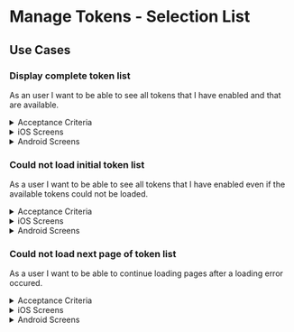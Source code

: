 # Manage Tokens - Selection List

## Use Cases

### Display complete token list
As an user I want to be able to see all tokens that I have enabled and that are available.
<details>
  <summary>Acceptance Criteria</summary>

  * The content (token list) should start loading automatically
  * All selected tokens should be displayed alphabetically in a separate section before all available tokens
  * All available tokens should be displayed after the selected tokens.
    * It should be possible to display an unlimited number of tokens in the list (paginated list)
    * The next page of tokens should be loaded automatically when scrolling close to the end of the list
    * It should be indicated that data is loading
  * For each token we display the details
    * Icon
    * Name
    * Symbol
    * Enabled or not
  * It should be possible to select or deselect a token
    * Selecting a token should add it to the section of selected tokens
    * Deselecting a token should remove  it from the section of selected tokens

</details>

<details>
  <summary>iOS Screens</summary>
  
  TDB
</details>

<details>
  <summary>Android Screens</summary>
  
  * Loaded list: https://zpl.io/aRqlmBe
  * Loading data: TBD
</details>

### Could not load initial token list
As a user I want to be able to see all tokens that I have enabled even if the available tokens could not be loaded.
<details>
  <summary>Acceptance Criteria</summary>
  
  * An non-blocking error should be displayed to the user that the data could not be loaded
  * It should be possible to retrigger the loading of the available tokens
  * All enabled tokens should still be displayed
    * It should still be possible to deselect a token
  * Based on [Display complete token list](#display-complete-token-list)
</details>
<details>
  <summary>iOS Screens</summary>
  TDB
</details>
<details>
  <summary>Android Screens</summary>
  TDB
</details>

### Could not load next page of token list
As a user I want to be able to continue loading pages after a loading error occured.
<details>
  <summary>Acceptance Criteria</summary>
  
  * An non-blocking error should be displayed to the user that the data could not be loaded
  * It should be possible to retrigger the loading of the next token page
    * We should continue loading where we left off
    * Loaded tokens should not be reloaded
  * Based on [Display complete token list](#display-complete-token-list)
</details>
<details>
  <summary>iOS Screens</summary>
  TDB
</details>
<details>
  <summary>Android Screens</summary>
  TDB
</details>
